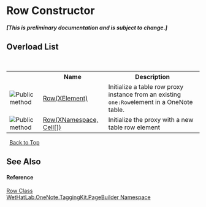 # Row Constructor 
 _**\[This is preliminary documentation and is subject to change.\]**_


## Overload List
&nbsp;<table><tr><th></th><th>Name</th><th>Description</th></tr><tr><td>![Public method](media/pubmethod.gif "Public method")</td><td><a href="b395670f-270a-cc4d-bd95-e6cdea882cfa">Row(XElement)</a></td><td>
Initialize a table row proxy instance from an existing `one:Row`element in a OneNote table.</td></tr><tr><td>![Public method](media/pubmethod.gif "Public method")</td><td><a href="6b312d1b-998f-d5ba-37b9-201d2bba4665">Row(XNamespace, Cell[])</a></td><td>
Initialize the proxy with a new table row element</td></tr></table>&nbsp;
<a href="#row-constructor">Back to Top</a>

## See Also


#### Reference
<a href="f05be1a3-e029-f22c-2aa9-fdd4596fe0b4">Row Class</a><br /><a href="56352230-71f2-f4b7-63a8-983965663af5">WetHatLab.OneNote.TaggingKit.PageBuilder Namespace</a><br />